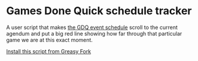 # Games Done Quick schedule tracker

A user script that makes [the GDQ event schedule](https://gamesdonequick.com/schedule) scroll to the current agendum and put a big red line showing how far through that particular game we are at this exact moment.

[Install this script from Greasy Fork](https://greasyfork.org/en/scripts/26501-games-done-quick-schedule-tracker)